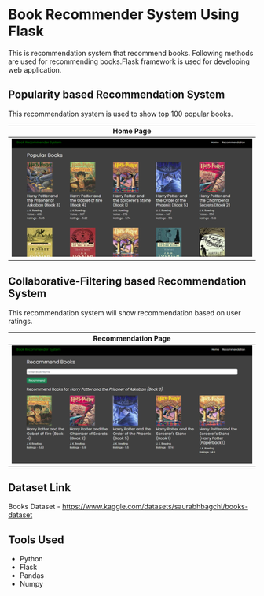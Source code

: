 # Book Recommender System Using Flask
This is recommendation system that recommend books. Following methods are used for recommending books.Flask framework is used for developing web application.

## Popularity based Recommendation System
This recommendation system is used to show top 100 popular books.<br>
<table>
    <thead>
        <tr>
            <th>Home Page</th>
        </tr>
    </thead>
    <tbody>
        <tr>
            <td><img src="image/img-1.png" alt="Book Image"></td>
        </tr>
    </tbody>
</table>

## Collaborative-Filtering based Recommendation System
This recommendation system will show recommendation based on user ratings.<br>
<table>
    <thead>
        <tr>
            <th>Recommendation Page</th>
        </tr>
    </thead>
    <tbody>
        <tr>
            <td><img src="image/img-2.png" alt="Book Image"></td>
        </tr>
    </tbody>
</table>

## Dataset Link
Books Dataset - https://www.kaggle.com/datasets/saurabhbagchi/books-dataset

## Tools Used
- Python
- Flask
- Pandas
- Numpy